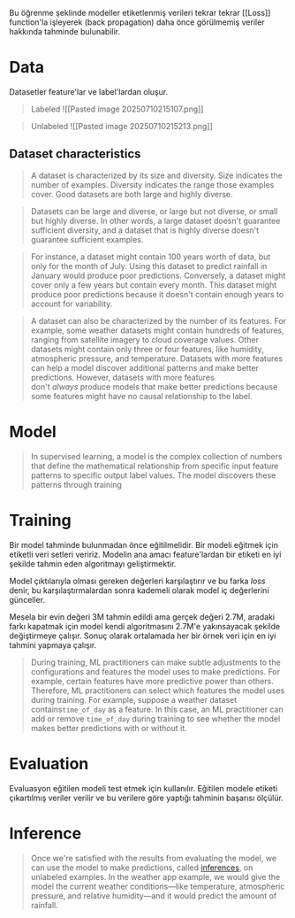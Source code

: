 Bu öğrenme şeklinde modeller etiketlenmiş verileri tekrar tekrar [[Loss]] function'la işleyerek (back propagation) daha önce görülmemiş veriler hakkında tahminde bulunabilir.

# Data
Datasetler feature'lar ve label'lardan oluşur.
> Labeled
![[Pasted image 20250710215107.png]]

> Unlabeled
> ![[Pasted image 20250710215213.png]]


## Dataset characteristics

>A dataset is characterized by its size and diversity. Size indicates the number of examples. Diversity indicates the range those examples cover. Good datasets are both large and highly diverse.

>Datasets can be large and diverse, or large but not diverse, or small but highly diverse. In other words, a large dataset doesn't guarantee sufficient diversity, and a dataset that is highly diverse doesn't guarantee sufficient examples.

>For instance, a dataset might contain 100 years worth of data, but only for the month of July. Using this dataset to predict rainfall in January would produce poor predictions. Conversely, a dataset might cover only a few years but contain every month. This dataset might produce poor predictions because it doesn't contain enough years to account for variability.

>A dataset can also be characterized by the number of its features. For example, some weather datasets might contain hundreds of features, ranging from satellite imagery to cloud coverage values. Other datasets might contain only three or four features, like humidity, atmospheric pressure, and temperature. Datasets with more features can help a model discover additional patterns and make better predictions. However, datasets with more features don't _always_ produce models that make better predictions because some features might have no causal relationship to the label.

# Model

>In supervised learning, a model is the complex collection of numbers that define the mathematical relationship from specific input feature patterns to specific output label values. The model discovers these patterns through training

# Training
Bir model tahminde bulunmadan önce eğitilmelidir. Bir modeli eğitmek için etiketli veri setleri veririz. Modelin ana amacı feature'lardan bir etiketi en iyi şekilde tahmin eden algoritmayı geliştirmektir. 

Model çıktılarıyla olması gereken değerleri karşılaştırır ve bu farka *loss* denir, bu karşılaştırmalardan sonra kademeli olarak model iç değerlerini günceller.

Mesela bir evin değeri 3M tahmin edildi ama gerçek değeri 2.7M, aradaki farkı kapatmak için model kendi algoritmasını 2.7M'e yakınsayacak şekilde değiştirmeye çalışır. Sonuç olarak ortalamada her bir örnek veri için en iyi tahmini yapmaya çalışır.

>During training, ML practitioners can make subtle adjustments to the configurations and features the model uses to make predictions. For example, certain features have more predictive power than others. Therefore, ML practitioners can select which features the model uses during training. For example, suppose a weather dataset contains`time_of_day` as a feature. In this case, an ML practitioner can add or remove `time_of_day` during training to see whether the model makes better predictions with or without it.

# Evaluation
Evaluasyon eğitilen modeli test etmek için kullanılır. Eğitilen modele etiketi çıkartılmış veriler verilir ve bu verilere göre yaptığı tahminin başarısı ölçülür.

# Inference
> Once we're satisfied with the results from evaluating the model, we can use the model to make predictions, called [inferences](https://developers.google.com/machine-learning/glossary#inference), on unlabeled examples. In the weather app example, we would give the model the current weather conditions—like temperature, atmospheric pressure, and relative humidity—and it would predict the amount of rainfall.